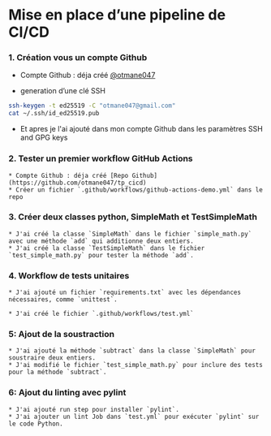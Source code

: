 # Mise en place d’une pipeline de CI/CD


### 1.  Création vous un compte Github
 * Compte Github : déja créé [@otmane047](https://github.com/otmane047)

 * generation d’une clé SSH
```bash
ssh-keygen -t ed25519 -C "otmane047@gmail.com"
cat ~/.ssh/id_ed25519.pub
```
* Et apres je l'ai ajouté dans mon compte Github dans les paramètres SSH and GPG keys

### 2. Tester un premier workflow GitHub Actions
    * Compte Github : déja créé [Repo Github](https://github.com/otmane047/tp_cicd)
    * Créer un fichier `.github/workflows/github-actions-demo.yml` dans le repo
 
 ### 3. Créer deux classes python, SimpleMath et TestSimpleMath

    * J'ai créé la classe `SimpleMath` dans le fichier `simple_math.py` avec une méthode `add` qui additionne deux entiers.
    * J'ai créé la classe `TestSimpleMath` dans le fichier `test_simple_math.py` pour tester la méthode `add`.

### 4. Workflow de tests unitaires

    * J'ai ajouté un fichier `requirements.txt` avec les dépendances nécessaires, comme `unittest`.
    
    * J'ai créé le fichier `.github/workflows/test.yml`

###  5: Ajout de la soustraction
    * J'ai ajouté la méthode `subtract` dans la classe `SimpleMath` pour soustraire deux entiers.
    * J'ai modifié le fichier `test_simple_math.py` pour inclure des tests pour la méthode `subtract`.

### 6: Ajout du linting avec pylint
    * J'ai ajouté run step pour installer `pylint`.
    * J'ai ajouter un lint Job dans `test.yml` pour exécuter `pylint` sur le code Python.